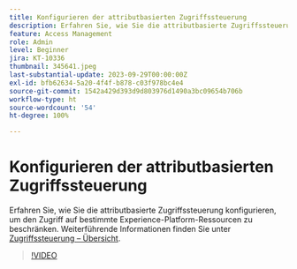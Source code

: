 ```yaml
---
title: Konfigurieren der attributbasierten Zugriffssteuerung
description: Erfahren Sie, wie Sie die attributbasierte Zugriffssteuerung konfigurieren, um den Zugriff auf bestimmte Experience Platform-Ressourcen zu steuern.
feature: Access Management
role: Admin
level: Beginner
jira: KT-10336
thumbnail: 345641.jpeg
last-substantial-update: 2023-09-29T00:00:00Z
exl-id: bfb62634-5a20-4f4f-b878-c03f978bc4e4
source-git-commit: 1542a429d393d9d803976d1490a3bc09654b706b
workflow-type: ht
source-wordcount: '54'
ht-degree: 100%

---
```


# Konfigurieren der attributbasierten Zugriffssteuerung

Erfahren Sie, wie Sie die attributbasierte Zugriffssteuerung konfigurieren, um den Zugriff auf bestimmte Experience-Platform-Ressourcen zu beschränken. Weiterführende Informationen finden Sie unter [Zugriffssteuerung – Übersicht](https://experienceleague.adobe.com/docs/experience-platform/access-control/abac/overview.html?lang=de).

>[!VIDEO](https://video.tv.adobe.com/v/345641?learn=on)
